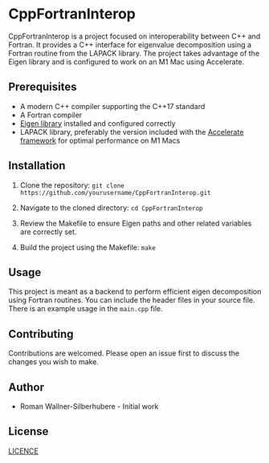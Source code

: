 # CppFortranInterop

CppFortranInterop is a project focused on interoperability between C++ and Fortran. It provides a C++ interface for eigenvalue decomposition using a Fortran routine from the LAPACK library. The project takes advantage of the Eigen library and is configured to work on an M1 Mac using Accelerate.

## Prerequisites

- A modern C++ compiler supporting the C++17 standard
- A Fortran compiler
- [Eigen library](http://eigen.tuxfamily.org/index.php?title=Main_Page) installed and configured correctly
- LAPACK library, preferably the version included with the [Accelerate framework](https://developer.apple.com/documentation/accelerate) for optimal performance on M1 Macs

## Installation

1. Clone the repository: `git clone https://github.com/yourusername/CppFortranInterop.git`

2. Navigate to the cloned directory: `cd CppFortranInterop`

3. Review the Makefile to ensure Eigen paths and other related variables are correctly set.

4. Build the project using the Makefile: `make`

## Usage

This project is meant as a backend to perform efficient eigen decomposition using Fortran routines. You can include the header files in your source file. There is an example usage in the `main.cpp` file.

## Contributing

Contributions are welcomed. Please open an issue first to discuss the changes you wish to make.

## Author

- Roman Wallner-Silberhubere - Initial work

## License

[LICENCE](LICENCE)
